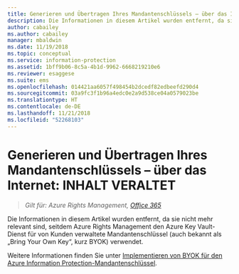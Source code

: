 ```yaml
---
title: Generieren und Übertragen Ihres Mandantenschlüssels – über das Internet&#58; INHALT VERALTET | Azure RMS
description: Die Informationen in diesem Artikel wurden entfernt, da sie nicht mehr relevant sind, seitdem Azure Rights Management den Azure Key Vault-Dienst für von Kunden verwaltete Mandantenschlüssel (auch bekannt als „Bring Your Own Key“, kurz BYOK) verwendet.
author: cabailey
ms.author: cabailey
manager: mbaldwin
ms.date: 11/19/2018
ms.topic: conceptual
ms.service: information-protection
ms.assetid: 1bff9b06-8c5a-4b1d-9962-6668219210e6
ms.reviewer: esaggese
ms.suite: ems
ms.openlocfilehash: 014421aa6057f498454b2dcedf82edbeefd290d4
ms.sourcegitcommit: 03a9fc3f1b96a4edc0e2a9d538ce04a0579023be
ms.translationtype: HT
ms.contentlocale: de-DE
ms.lasthandoff: 11/21/2018
ms.locfileid: "52268103"
---
```

# <a name="generate-and-transfer-your-tenant-key--over-the-internet-retired-content"></a>Generieren und Übertragen Ihres Mandantenschlüssels – über das Internet: INHALT VERALTET

>*Gilt für: Azure Rights Management, [Office 365](http://download.microsoft.com/download/E/C/F/ECF42E71-4EC0-48FF-AA00-577AC14D5B5C/Azure_Information_Protection_licensing_datasheet_EN-US.pdf)*

Die Informationen in diesem Artikel wurden entfernt, da sie nicht mehr relevant sind, seitdem Azure Rights Management den Azure Key Vault-Dienst für von Kunden verwaltete Mandantenschlüssel (auch bekannt als „Bring Your Own Key“, kurz BYOK) verwendet. 

Weitere Informationen finden Sie unter [Implementieren von BYOK für den Azure Information Protection-Mandantenschlüssel](plan-implement-tenant-key.md#implementing-byok-for-your-azure-information-protection-tenant-key).